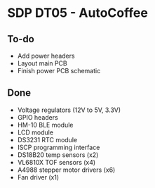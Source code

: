 # SDP DT05 - AutoCoffee

## To-do
- Add power headers
- Layout main PCB
- Finish power PCB schematic

## Done
- Voltage regulators (12V to 5V, 3.3V)
- GPIO headers
- HM-10 BLE module
- LCD module
- DS3231 RTC module
- ISCP programming interface
- DS18B20 temp sensors (x2)
- VL6810X TOF sensors (x4)
- A4988 stepper motor drivers (x6)
- Fan driver (x1)
